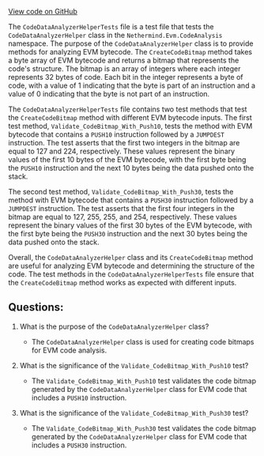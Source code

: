[View code on GitHub](https://github.com/nethermindeth/nethermind/Nethermind.Evm.Test/CodeAnalysis/CodeDataAnalyzerHelperTests.cs)

The `CodeDataAnalyzerHelperTests` file is a test file that tests the `CodeDataAnalyzerHelper` class in the `Nethermind.Evm.CodeAnalysis` namespace. The purpose of the `CodeDataAnalyzerHelper` class is to provide methods for analyzing EVM bytecode. The `CreateCodeBitmap` method takes a byte array of EVM bytecode and returns a bitmap that represents the code's structure. The bitmap is an array of integers where each integer represents 32 bytes of code. Each bit in the integer represents a byte of code, with a value of 1 indicating that the byte is part of an instruction and a value of 0 indicating that the byte is not part of an instruction.

The `CodeDataAnalyzerHelperTests` file contains two test methods that test the `CreateCodeBitmap` method with different EVM bytecode inputs. The first test method, `Validate_CodeBitmap_With_Push10`, tests the method with EVM bytecode that contains a `PUSH10` instruction followed by a `JUMPDEST` instruction. The test asserts that the first two integers in the bitmap are equal to 127 and 224, respectively. These values represent the binary values of the first 10 bytes of the EVM bytecode, with the first byte being the `PUSH10` instruction and the next 10 bytes being the data pushed onto the stack.

The second test method, `Validate_CodeBitmap_With_Push30`, tests the method with EVM bytecode that contains a `PUSH30` instruction followed by a `JUMPDEST` instruction. The test asserts that the first four integers in the bitmap are equal to 127, 255, 255, and 254, respectively. These values represent the binary values of the first 30 bytes of the EVM bytecode, with the first byte being the `PUSH30` instruction and the next 30 bytes being the data pushed onto the stack.

Overall, the `CodeDataAnalyzerHelper` class and its `CreateCodeBitmap` method are useful for analyzing EVM bytecode and determining the structure of the code. The test methods in the `CodeDataAnalyzerHelperTests` file ensure that the `CreateCodeBitmap` method works as expected with different inputs.
## Questions: 
 1. What is the purpose of the `CodeDataAnalyzerHelper` class?
    - The `CodeDataAnalyzerHelper` class is used for creating code bitmaps for EVM code analysis.

2. What is the significance of the `Validate_CodeBitmap_With_Push10` test?
    - The `Validate_CodeBitmap_With_Push10` test validates the code bitmap generated by the `CodeDataAnalyzerHelper` class for EVM code that includes a `PUSH10` instruction.

3. What is the significance of the `Validate_CodeBitmap_With_Push30` test?
    - The `Validate_CodeBitmap_With_Push30` test validates the code bitmap generated by the `CodeDataAnalyzerHelper` class for EVM code that includes a `PUSH30` instruction.